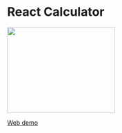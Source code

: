 # React Calculator

<img src="https://farahalh.github.io/react-calculator/demo.png" width="250" height="200">

[Web demo](https://famous-kulfi-82447c.netlify.app/)
